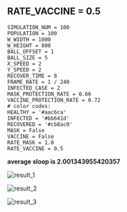 ## RATE_VACCINE = 0.5


```
SIMULATION_NUM = 100
POPULATION = 100
W_WIDTH = 1000
W_HEIGHT = 800
BALL_OFFSET = 1
BALL_SIZE = 5
X_SPEED = 2
Y_SPEED = 2
RECOVER_TIME = 8
FRAME_RATE = 1 / 240
INFECTED_CASE = 2
MASK_PROTECTION_RATE = 0.66
VACCINE_PROTECTION_RATE = 0.72
# color codes:
HEALTHY = '#aac6ca'
INFECTED = '#bb641d'
RECOVERED = '#cb8ac0'
MASK = False
VACCINE = False
RATE_MASK = 1.0
RATE_VACCINE = 0.5
```
**average sloop is 2.001343955420357**



![result_1](https://user-images.githubusercontent.com/32189071/166318013-7cb48ac6-bb01-487b-8e83-4e680e9a8369.png)

![result_2](https://user-images.githubusercontent.com/32189071/166318028-fd3098d2-bfd9-4c94-8d15-e0a686484cdc.png)

![result_3](https://user-images.githubusercontent.com/32189071/166318035-e5b1ca79-249d-4317-bb4a-5027214d5d6c.png)
